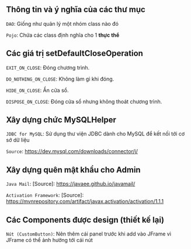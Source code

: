 ## Thông tin và ý nghĩa của các thư mục
`DAO`: Giống như quản lý một nhóm class nào đó

`Pojo`: Chứa các class định nghĩa cho 1 **thực thể**

## Các giá trị setDefaultCloseOperation
`EXIT_ON_CLOSE`: Đóng chương trình.

`DO_NOTHING_ON_CLOSE`: Không làm gì khi đóng.

`HIDE_ON_CLOSE`: Ẩn cửa sổ.

`DISPOSE_ON_CLOSE`: Đóng cửa sổ nhưng không thoát chương trình.

## Xây dựng chức MySQLHelper
`JDBC for MySQL`: Sử dụng thư viện JDBC dành cho MySQL để kết nối tới cơ sở dữ liệu

`Source`: https://dev.mysql.com/downloads/connector/j/

## Xây dựng quên mật khẩu cho Admin
`Java Mail`:
[Source]: https://javaee.github.io/javamail/

`Activation Framework`:
[Source]: https://mvnrepository.com/artifact/javax.activation/activation/1.1.1

## Các Components được design (thiết kế lại)
`Nút (CustomButton)`: Nên thêm cái panel trước khi add vào JFrame vì JFrame có thể ảnh hưởng tới cái nút

